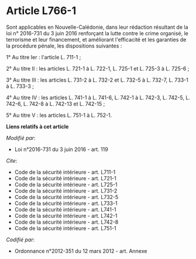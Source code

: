 # Article L766-1

Sont applicables en  Nouvelle-Calédonie, dans leur rédaction résultant de la loi n° 2016-731 du 3 juin 2016 renforçant la
lutte contre le crime organisé, le terrorisme et leur financement, et améliorant l'efficacité et les garanties de la
procédure pénale,  les dispositions suivantes : 

1° Au titre Ier : l'article L. 711-1 ; 

2° Au titre II : les articles L. 721-1 à L. 722-1, L. 725-1 et L. 725-3 à L. 725-6 ; 

3° Au titre III : les articles L. 731-2 à L. 732-2 et L. 732-5 à L. 732-7, L. 733-1 à L. 733-3 ; 

4° Au titre IV : les articles L. 741-1 à L. 741-6, 
L. 742-1 à L. 742-3, L. 742-5, L. 742-6, L. 742-8 à L. 742-13 et L. 742-15 ; 

5° Au titre V : les articles L. 751-1 à L. 752-1.

**Liens relatifs à cet article**

_Modifié par_:

  - Loi n°2016-731 du 3 juin 2016 - art. 119

_Cite_:

  - Code de la sécurité intérieure - art. L711-1
  - Code de la sécurité intérieure - art. L721-1
  - Code de la sécurité intérieure - art. L725-1
  - Code de la sécurité intérieure - art. L731-2
  - Code de la sécurité intérieure - art. L732-5
  - Code de la sécurité intérieure - art. L733-1
  - Code de la sécurité intérieure - art. L741-1
  - Code de la sécurité intérieure - art. L742-1
  - Code de la sécurité intérieure - art. L742-8
  - Code de la sécurité intérieure - art. L751-1

_Codifié par_:

  - Ordonnance n°2012-351 du 12 mars 2012 - art. Annexe
